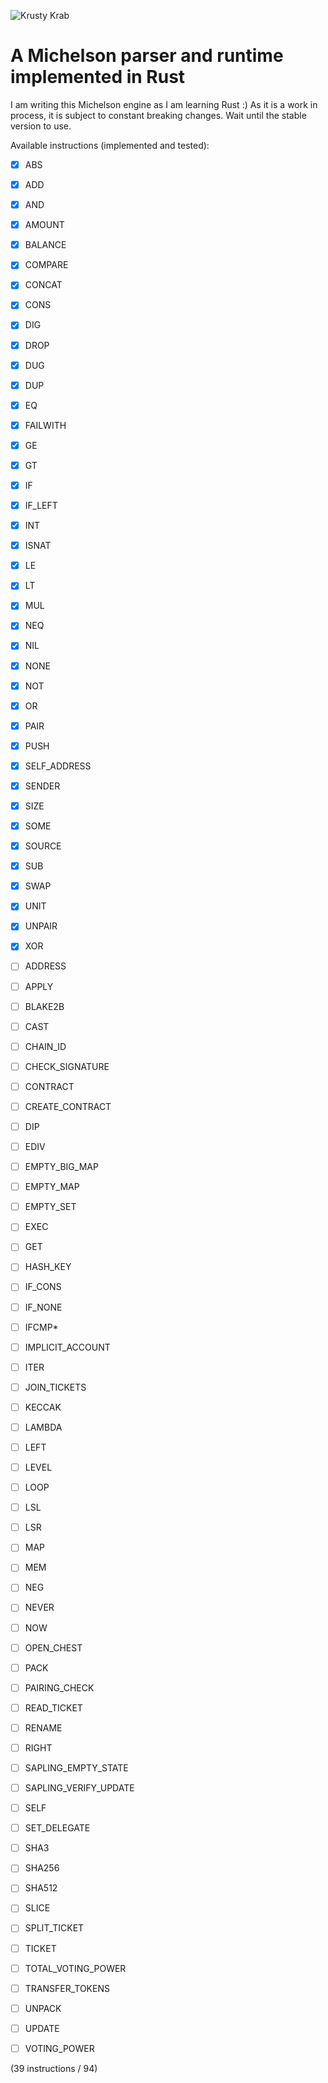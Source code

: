 ![Krusty Krab](https://upload.wikimedia.org/wikipedia/en/3/33/Krusty_Krab_230b.png)

# A Michelson parser and runtime implemented in Rust

I am writing this Michelson engine as I am learning Rust :)
As it is a work in process, it is subject to constant breaking changes. Wait until the stable version to use.

Available instructions (implemented and tested):

- [x] ABS
- [x] ADD
- [x] AND
- [x] AMOUNT
- [x] BALANCE
- [x] COMPARE
- [x] CONCAT
- [x] CONS
- [x] DIG
- [x] DROP
- [x] DUG
- [x] DUP
- [x] EQ
- [x] FAILWITH
- [x] GE
- [x] GT
- [x] IF
- [x] IF_LEFT
- [x] INT
- [x] ISNAT
- [x] LE
- [x] LT
- [x] MUL
- [x] NEQ
- [x] NIL
- [x] NONE
- [x] NOT
- [x] OR
- [x] PAIR
- [x] PUSH
- [x] SELF_ADDRESS
- [x] SENDER
- [x] SIZE
- [x] SOME
- [x] SOURCE
- [x] SUB
- [x] SWAP
- [x] UNIT
- [x] UNPAIR
- [x] XOR

- [ ] ADDRESS
- [ ] APPLY
- [ ] BLAKE2B
- [ ] CAST
- [ ] CHAIN_ID
- [ ] CHECK_SIGNATURE
- [ ] CONTRACT
- [ ] CREATE_CONTRACT
- [ ] DIP
- [ ] EDIV
- [ ] EMPTY_BIG_MAP
- [ ] EMPTY_MAP
- [ ] EMPTY_SET
- [ ] EXEC
- [ ] GET
- [ ] HASH_KEY
- [ ] IF_CONS
- [ ] IF_NONE
- [ ] IFCMP\*
- [ ] IMPLICIT_ACCOUNT
- [ ] ITER
- [ ] JOIN_TICKETS
- [ ] KECCAK
- [ ] LAMBDA
- [ ] LEFT
- [ ] LEVEL
- [ ] LOOP
- [ ] LSL
- [ ] LSR
- [ ] MAP
- [ ] MEM
- [ ] NEG
- [ ] NEVER
- [ ] NOW
- [ ] OPEN_CHEST
- [ ] PACK
- [ ] PAIRING_CHECK
- [ ] READ_TICKET
- [ ] RENAME
- [ ] RIGHT
- [ ] SAPLING_EMPTY_STATE
- [ ] SAPLING_VERIFY_UPDATE
- [ ] SELF
- [ ] SET_DELEGATE
- [ ] SHA3
- [ ] SHA256
- [ ] SHA512
- [ ] SLICE
- [ ] SPLIT_TICKET
- [ ] TICKET
- [ ] TOTAL_VOTING_POWER
- [ ] TRANSFER_TOKENS
- [ ] UNPACK
- [ ] UPDATE
- [ ] VOTING_POWER

(39 instructions / 94)
